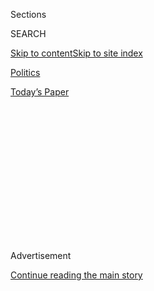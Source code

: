 <div id="app">

<div>

<div>

<div>

<div class="NYTAppHideMasthead css-1q2w90k e1suatyy0">

<div class="section css-ui9rw0 e1suatyy2">

<div class="css-eph4ug er09x8g0">

<div class="css-6n7j50">

</div>

<span class="css-1dv1kvn">Sections</span>

<div class="css-10488qs">

<span class="css-1dv1kvn">SEARCH</span>

</div>

[Skip to content](#site-content)[Skip to site
index](#site-index)

</div>

<div id="masthead-section-label" class="css-1wr3we4 eaxe0e00">

[Politics](https://www.nytimes.com/section/politics)

</div>

<div class="css-10698na e1huz5gh0">

</div>

</div>

<div id="masthead-bar-one" class="section hasLinks css-15hmgas e1csuq9d3">

<div class="css-uqyvli e1csuq9d0">

</div>

<div class="css-1uqjmks e1csuq9d1">

</div>

<div class="css-9e9ivx">

[](https://myaccount.nytimes.com/auth/login?response_type=cookie&client_id=vi)

</div>

<div class="css-1bvtpon e1csuq9d2">

[Today’s
Paper](https://www.nytimes.com/section/todayspaper)

</div>

</div>

</div>

</div>

<div data-aria-hidden="false">

<div id="site-content" data-role="main">

<div>

<div class="css-1aor85t" style="opacity:0.000000001;z-index:-1;visibility:hidden">

<div class="css-1hqnpie">

<div class="css-epjblv">

<span class="css-17xtcya">[Politics](/section/politics)</span><span class="css-x15j1o">|</span><span class="css-fwqvlz">Justice
Dept. to Step Up Enforcement of Foreign Influence
Laws</span>

</div>

<div class="css-k008qs">

<div class="css-1iwv8en">

<span class="css-18z7m18"></span>

<div>

</div>

</div>

<span class="css-1n6z4y">https://nyti.ms/2TxAxSj</span>

<div class="css-1705lsu">

<div class="css-4xjgmj">

<div class="css-4skfbu" data-role="toolbar" data-aria-label="Social Media Share buttons, Save button, and Comments Panel with current comment count" data-testid="share-tools">

  - 
  - 
  - 
  - 
    
    <div class="css-6n7j50">
    
    </div>

  - 

</div>

</div>

</div>

</div>

</div>

</div>

<div id="NYT_TOP_BANNER_REGION" class="css-13pd83m">

</div>

<div id="top-wrapper" class="css-1sy8kpn">

<div id="top-slug" class="css-l9onyx">

Advertisement

</div>

[Continue reading the main
story](#after-top)

<div class="ad top-wrapper" style="text-align:center;height:100%;display:block;min-height:250px">

<div id="top" class="place-ad" data-position="top" data-size-key="top">

</div>

</div>

<div id="after-top">

</div>

</div>

<div id="sponsor-wrapper" class="css-1hyfx7x">

<div id="sponsor-slug" class="css-19vbshk">

Supported by

</div>

[Continue reading the main
story](#after-sponsor)

<div id="sponsor" class="ad sponsor-wrapper" style="text-align:center;height:100%;display:block">

</div>

<div id="after-sponsor">

</div>

</div>

<div class="css-1vkm6nb ehdk2mb0">

# Justice Dept. to Step Up Enforcement of Foreign Influence Laws

</div>

<div class="css-79elbk" data-testid="photoviewer-wrapper">

<div class="css-z3e15g" data-testid="photoviewer-wrapper-hidden">

</div>

<div class="css-1a48zt4 ehw59r15" data-testid="photoviewer-children">

![<span class="css-16f3y1r e13ogyst0" data-aria-hidden="true">The
Justice Department’s headquarters in Washington. From 1966 until 2015,
the department pursued seven cases related to potential violations of
the Foreign Agents Registration
Act.</span><span class="css-cnj6d5 e1z0qqy90" itemprop="copyrightHolder"><span class="css-1ly73wi e1tej78p0">Credit...</span><span><span>Mark
Wilson/Getty
Images</span></span></span>](https://static01.nyt.com/images/2019/03/06/us/06dc-fara/merlin_149900784_e357c516-b8e7-4363-8c1a-cd7663241d39-articleLarge.jpg?quality=75&auto=webp&disable=upscale)

</div>

</div>

<div class="css-xt80pu e12qa4dv0">

<div class="css-18e8msd">

<div class="css-vp77d3 epjyd6m0">

<div class="css-1baulvz">

By [<span class="css-1baulvz last-byline" itemprop="name">Katie
Benner</span>](https://www.nytimes.com/by/katie-benner)

</div>

</div>

  - March 6,
    2019

  - 
    
    <div class="css-4xjgmj">
    
    <div class="css-d8bdto" data-role="toolbar" data-aria-label="Social Media Share buttons, Save button, and Comments Panel with current comment count" data-testid="share-tools">
    
      - 
      - 
      - 
      - 
        
        <div class="css-6n7j50">
        
        </div>
    
      - 
    
    </div>
    
    </div>

</div>

</div>

<div class="section meteredContent css-1r7ky0e" name="articleBody" itemprop="articleBody">

<div class="css-1fanzo5 StoryBodyCompanionColumn">

<div class="css-53u6y8">

NEW ORLEANS — The Justice Department will escalate its crackdown on
illegal foreign influence operations in the United States, a senior
Justice Department official said on Wednesday, violations that
prosecutors have targeted with renewed vigor in recent years.

Prosecutors plan to pursue more cases of covert foreign influence, John
C. Demers, the head of the Justice Department’s national security
division, said at a conference in New Orleans on white-collar fraud.

The move, one of the first significant initiatives under Attorney
General William P. Barr, shows that the Justice Department has made a
priority one of the targets pursued by the special counsel, Robert S.
Mueller III: potential violations of the Foreign Agents Registration
Act, or FARA, which requires lobbyists and others to disclose any work
they do to further the interests of foreign governments. Prosecutors had
for decades mostly ignored such violations as lobbyists accepted
millions of dollars from other nations.

Mr. Demers said that the department was overhauling its FARA enforcement
unit and would assign Brandon L. Van Grack, a former prosecutor on Mr.
Mueller’s team and a deputy chief in the national security division’s
counterespionage unit, to oversee it. The new role shows that the
department has shifted “from treating FARA as an administrative
obligation and regulatory obligation to one that is increasingly an
enforcement priority,” Mr. Demers said.

</div>

</div>

<div class="css-1fanzo5 StoryBodyCompanionColumn">

<div class="css-53u6y8">

Mr. Van Grack was involved in some of the special counsel’s most
high-profile prosecutions, including the cases against Paul Manafort and
Michael T. Flynn, former top aides to President Trump.

The lobbying world had long been dismissive of the threat of
prosecutions related to foreign influence or violations of FARA. For
nearly a half-century, from 1966 until 2015, the Justice Department
pursued only seven FARA cases, the department’s inspector general said
in a report.

Mr. Van Grack temporarily left the Justice Department’s national
security division to work with Mr. Mueller’s team, returning to his
previous post in August after working on the indictments of Mr. Flynn,
who [pleaded guilty in
late 2017](https://www.nytimes.com/2017/12/01/us/politics/michael-flynn-guilty-russia-investigation.html)
to lying to investigators, and Mr. Manafort. Mr. Manafort is due to be
sentenced on Thursday in Northern Virginia on a conviction of financial
crimes in a case that stemmed from his consulting work for a former
pro-Russian president of Ukraine. During that trial, an unsavory picture
emerged of the lawyers and consultants who netted big paydays for their
work on behalf of foreign governments.

The abrupt end to Mr. Manafort’s career, which included work with
foreign clients who wanted a say in American politics, had a chilling
effect on the lobbying world.

As it delved into the work that occurs on behalf of foreign governments
in the lobbying world, [the special counsel’s office also investigated
lawyers and
lobbyists](https://www.nytimes.com/2018/08/01/us/politics/fara-foreign-agents-mueller.html)
who worked on behalf of Ukranian entities, including Gregory B. Craig,
the White House counsel under President Barack Obama and a lawyer for
the firm Skadden, Arps, Slate, Meagher & Flom. Mr. Craig left Skadden
last spring.

</div>

</div>

<div class="css-1fanzo5 StoryBodyCompanionColumn">

<div class="css-53u6y8">

In January, the law firm [paid $4.6 million to
settle](https://www.nytimes.com/2019/01/17/us/politics/skadden-arps-ukraine-lobbying-settlement.html)
a Justice Department investigation into whether its Ukraine-related work
violated lobbying laws.

</div>

</div>

</div>

<div>

</div>

<div>

</div>

<div>

</div>

<div>

<div id="bottom-wrapper" class="css-1ede5it">

<div id="bottom-slug" class="css-l9onyx">

Advertisement

</div>

[Continue reading the main
story](#after-bottom)

<div id="bottom" class="ad bottom-wrapper" style="text-align:center;height:100%;display:block;min-height:90px">

</div>

<div id="after-bottom">

</div>

</div>

</div>

</div>

</div>

## Site Index

<div>

</div>

## Site Information Navigation

  - [© <span>2020</span> <span>The New York Times
    Company</span>](https://help.nytimes.com/hc/en-us/articles/115014792127-Copyright-notice)

<!-- end list -->

  - [NYTCo](https://www.nytco.com/)
  - [Contact
    Us](https://help.nytimes.com/hc/en-us/articles/115015385887-Contact-Us)
  - [Work with us](https://www.nytco.com/careers/)
  - [Advertise](https://nytmediakit.com/)
  - [T Brand Studio](http://www.tbrandstudio.com/)
  - [Your Ad
    Choices](https://www.nytimes.com/privacy/cookie-policy#how-do-i-manage-trackers)
  - [Privacy](https://www.nytimes.com/privacy)
  - [Terms of
    Service](https://help.nytimes.com/hc/en-us/articles/115014893428-Terms-of-service)
  - [Terms of
    Sale](https://help.nytimes.com/hc/en-us/articles/115014893968-Terms-of-sale)
  - [Site
    Map](https://spiderbites.nytimes.com)
  - [Help](https://help.nytimes.com/hc/en-us)
  - [Subscriptions](https://www.nytimes.com/subscription?campaignId=37WXW)

</div>

</div>

</div>

</div>
